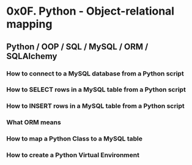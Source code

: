 # 0x0F. Python - Object-relational mapping
## Python / OOP / SQL / MySQL / ORM / SQLAlchemy
### How to connect to a MySQL database from a Python script
### How to SELECT rows in a MySQL table from a Python script
### How to INSERT rows in a MySQL table from a Python script
### What ORM means
### How to map a Python Class to a MySQL table
### How to create a Python Virtual Environment
